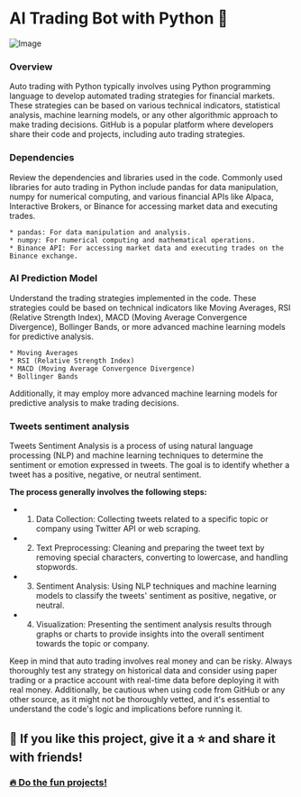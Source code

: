 
# AI Trading Bot with Python 🤖


![Image](https://cdn.activestate.com/wp-content/uploads/2020/05/Trading_hero-1200x607.jpg)


### **Overview**

Auto trading with Python typically involves using Python programming language to develop automated trading strategies for financial markets. These strategies can be based on various technical indicators, statistical analysis, machine learning models, or any other algorithmic approach to make trading decisions. GitHub is a popular platform where developers share their code and projects, including auto trading strategies.

### **Dependencies**

Review the dependencies and libraries used in the code. Commonly used libraries for auto trading in Python include pandas for data manipulation, numpy for numerical computing, and various financial APIs like Alpaca, Interactive Brokers, or Binance for accessing market data and executing trades.

    * pandas: For data manipulation and analysis.
    * numpy: For numerical computing and mathematical operations.
    * Binance API: For accessing market data and executing trades on the Binance exchange.


### **AI Prediction Model**

Understand the trading strategies implemented in the code. These strategies could be based on technical indicators like Moving Averages, RSI (Relative Strength Index), MACD (Moving Average Convergence Divergence), Bollinger Bands, or more advanced machine learning models for predictive analysis.

    * Moving Averages
    * RSI (Relative Strength Index)
    * MACD (Moving Average Convergence Divergence)
    * Bollinger Bands
    
Additionally, it may employ more advanced machine learning models for predictive analysis to make trading decisions.


### ****Tweets sentiment analysis****
Tweets Sentiment Analysis is a process of using natural language processing (NLP) and machine learning techniques to determine the sentiment or emotion expressed in tweets. The goal is to identify whether a tweet has a positive, negative, or neutral sentiment.

**The process generally involves the following steps:**

*  1. Data Collection: Collecting tweets related to a specific topic or company using Twitter API or web scraping.
*  2. Text Preprocessing: Cleaning and preparing the tweet text by removing special characters, converting to lowercase, and handling stopwords.
*  3. Sentiment Analysis: Using NLP techniques and machine learning models to classify the tweets' sentiment as positive, negative, or neutral.
*  4. Visualization: Presenting the sentiment analysis results through graphs or charts to provide insights into the overall sentiment towards the topic or company.
  





Keep in mind that auto trading involves real money and can be risky. Always thoroughly test any strategy on historical data and consider using paper trading or a practice account with real-time data before deploying it with real money. Additionally, be cautious when using code from GitHub or any other source, as it might not be thoroughly vetted, and it's essential to understand the code's logic and implications before running it.



## 💙 If you like this project, give it a ⭐ and share it with friends!


### <a href="https://github.com/CreativeMotion26?tab=repositories">🔥 Do the fun projects!</a>
